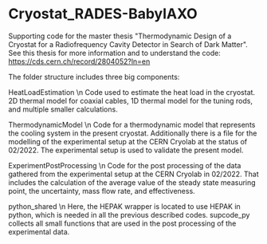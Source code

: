 # Cryostat_RADES-BabyIAXO
Supporting code for the master thesis "Thermodynamic Design of a Cryostat for a Radiofrequency Cavity Detector in Search of Dark Matter".
See this thesis for more information and to understand the code: https://cds.cern.ch/record/2804052?ln=en

The folder structure includes three big components:

HeatLoadEstimation \n
Code used to estimate the heat load in the cryostat.
2D thermal model for coaxial cables, 1D thermal model for the tuning rods, and multiple smaller calculations.

ThermodynamicModel \n
Code for a thermodynamic model that represents the cooling system in the present cryostat.
Additionally there is a file for the modelling of the experimental setup at the CERN Cryolab at the status of 02/2022.
The experimental setup is used to validate the present model.

ExperimentPostProcessing \n
Code for the post processing of the data gathered from the experimental setup at the CERN Cryolab in 02/2022.
That includes the calculation of the average value of the steady state measuring point, the uncertainty, mass flow rate, and effectiveness.

python_shared \n
Here, the HEPAK wrapper is located to use HEPAK in python, which is needed in all the previous described codes.
supcode_py collects all small functions that are used in the post processing of the experimental data.
